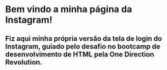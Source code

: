 # Bem vindo a minha página da Instagram!



## Fiz aqui minha própria versão da tela de login do Instagram, guiado pelo desafio no bootcamp de desenvolvimento de HTML pela One Direction Revolution.